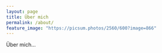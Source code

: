 ```yaml
---
layout: page
title: Über mich
permalink: /about/
feature_image: "https://picsum.photos/2560/600?image=866"
---
```


Über mich...
